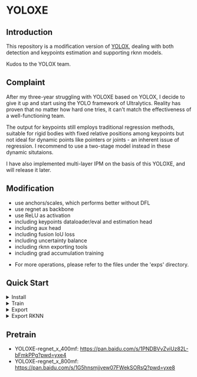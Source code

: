 # YOLOXE
## Introduction
This repository is a modification version of [YOLOX](https://github.com/Megvii-BaseDetection/YOLOX), dealing with both detection and keypoints estimation and supporting rknn models.

Kudos to the YOLOX team.

## Complaint
After my three-year struggling with YOLOXE based on YOLOX, I decide to give it up and start using the YOLO framework of Ultralytics.
Reality has proven that no matter how hard one tries, it can't match the effectiveness of a well-functioning team. 

The output for keypoints still employs traditional regression methods, suitable for rigid bodies with fixed relative positions among keypoints but not ideal for dynamic points like pointers or joints - an inherent issue of regression. I recommend to use a two-stage model instead in these dynamic situtaions.

I have also implemented multi-layer IPM on the basis of this YOLOXE, and will release it later.

## Modification
- use anchors/scales, which performs better without DFL
- use regnet as backbone
- use ReLU as activation
- including keypoints dataloader/eval and estimation head
- including aux head
- including fusion IoU loss
- including uncertainty balance
- including rknn exporting tools
- including grad accumulation training

* For more operations, please refer to the files under the 'exps' directory.

## Quick Start

<details>
<summary>Install</summary>

```shell
pip3 install -r requirements.txt
```
</details>

<details>
<summary>Train</summary>

Step1. Prepare dataset
```shell
cd <YOLOXE_HOME>
ln -s /path/to/your/COCO ./datasets/COCO
```

Step2. Train on COCO:

```shell
python3 -m yoloxe.tools.train -f exps/active/yoloxe_s_coco.py -b32
```

* -f: exp config file
* -b: total batch size

</details>


<details>
<summary>Export</summary>

Use the following command:
```shell
python3 -m yoloxe.tools.export_onnx --output-name onnx_outputs/test.onnx -f exps/active/yoloxe_s_coco.py -c yoloxe_s.pth
```

* -output-name: output onnx file path.
* -f: exp config file
* -c: ckpt file

</details>


<details>
<summary>Export RKNN</summary>

Use the following command:
```shell
python3 -m yoloxe.tools.onnx2rknn -m onnx_outputs/test.onnx --bgr
```

* -m: onnx model file
* --bgr: bgr mode

</details>

## Pretrain
- YOLOXE-regnet_x_400mf: https://pan.baidu.com/s/1PNDBVvZviUz82L-bFmkPPg?pwd=yxe4
- YOLOXE-regnet_x_800mf: https://pan.baidu.com/s/1G5hnsmjjvew07FWekSORsQ?pwd=yxe8
